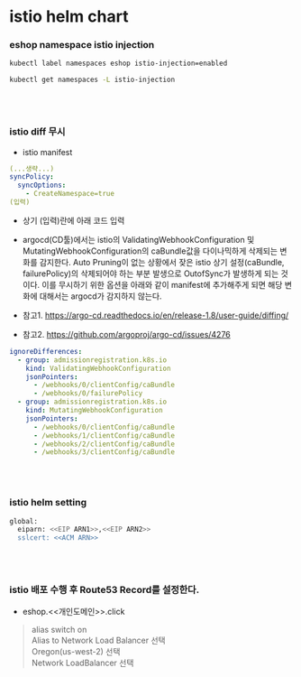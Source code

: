 # istio helm chart



### eshop namespace istio injection

```bash
kubectl label namespaces eshop istio-injection=enabled
```
```bash
kubectl get namespaces -L istio-injection
```

<br>
<br>

### istio diff 무시

- istio manifest

```yaml
(...생략...)
syncPolicy:
  syncOptions:
    - CreateNamespace=true
(입력)
```

- 상기 (입력)란에 아래 코드 입력
- argocd(CD툴)에서는 istio의 ValidatingWebhookConfiguration 및 MutatingWebhookConfiguration의 caBundle값을 다이나믹하게 삭제되는 변화를 감지한다. Auto Pruning이 없는 상황에서 잦은 istio 상기 설정(caBundle, failurePolicy)의 삭제되어야 하는 부분 발생으로 OutofSync가 발생하게 되는 것이다. 이를 무시하기 위한 옵션을 아래와 같이 manifest에 추가해주게 되면 해당 변화에 대해서는 argocd가 감지하지 않는다.

- 참고1. https://argo-cd.readthedocs.io/en/release-1.8/user-guide/diffing/

- 참고2. https://github.com/argoproj/argo-cd/issues/4276


```yaml
ignoreDifferences:
  - group: admissionregistration.k8s.io
    kind: ValidatingWebhookConfiguration
    jsonPointers:
      - /webhooks/0/clientConfig/caBundle
      - /webhooks/0/failurePolicy
  - group: admissionregistration.k8s.io
    kind: MutatingWebhookConfiguration
    jsonPointers:
      - /webhooks/0/clientConfig/caBundle
      - /webhooks/1/clientConfig/caBundle
      - /webhooks/2/clientConfig/caBundle
      - /webhooks/3/clientConfig/caBundle
```

<br>
<br>

### istio helm setting

```bash
global:
  eiparn: <<EIP ARN1>>,<<EIP ARN2>>
  sslcert: <<ACM ARN>>
```

<br>
<br>

### istio 배포 수행 후 Route53 Record를 설정한다.

- eshop.<<개인도메인>>.click     
> alias switch on    
> Alias to Network Load Balancer 선택    
> Oregon(us-west-2) 선택    
> Network LoadBalancer 선택    

<br>
<br>
